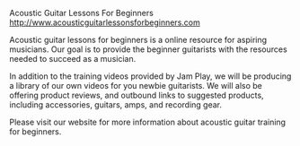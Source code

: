 Acoustic Guitar Lessons For Beginners
http://www.acousticguitarlessonsforbeginners.com

Acoustic guitar lessons for beginners is a online resource for aspiring musicians.
Our goal is to provide the beginner guitarists with the resources needed to succeed as a musician.

In addition to the training videos provided by Jam Play, we will be producing a library of our own videos for you 
newbie guitarists. We will also be offering product reviews, and outbound links to suggested products, including accessories, guitars, amps, and recording gear.

Please visit our website for more information about acoustic guitar training for beginners.
